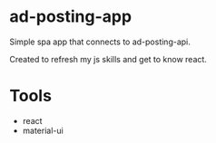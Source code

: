# ad-posting-app
Simple spa app that connects to ad-posting-api.

Created to refresh my js skills and get to know react.

# Tools
- react
- material-ui
